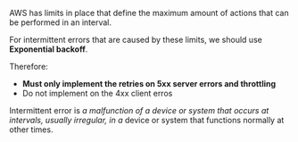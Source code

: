 AWS has limits in place that define the maximum amount of actions that can be performed in an interval.

For intermittent errors that are caused by these limits, we should use **Exponential backoff**. 

Therefore:
- **Must only implement the retries on 5xx server errors and throttling**
- Do not implement on the 4xx client erros


Intermittent error is _a malfunction of a device or system that occurs at intervals, usually irregular, in a_ device or system that functions normally at other times.